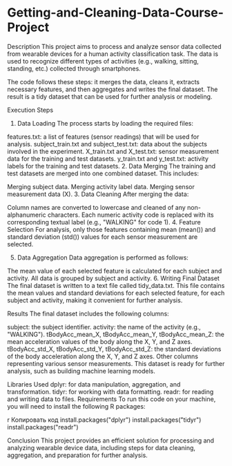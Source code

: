 # Getting-and-Cleaning-Data-Course-Project

Description
This project aims to process and analyze sensor data collected from wearable devices for a human activity classification task. The data is used to recognize different types of activities (e.g., walking, sitting, standing, etc.) collected through smartphones.

The code follows these steps: it merges the data, cleans it, extracts necessary features, and then aggregates and writes the final dataset. The result is a tidy dataset that can be used for further analysis or modeling.

Execution Steps
1. Data Loading
The process starts by loading the required files:

features.txt: a list of features (sensor readings) that will be used for analysis.
subject_train.txt and subject_test.txt: data about the subjects involved in the experiment.
X_train.txt and X_test.txt: sensor measurement data for the training and test datasets.
y_train.txt and y_test.txt: activity labels for the training and test datasets.
2. Data Merging
The training and test datasets are merged into one combined dataset. This includes:

Merging subject data.
Merging activity label data.
Merging sensor measurement data (X).
3. Data Cleaning
After merging the data:

Column names are converted to lowercase and cleaned of any non-alphanumeric characters.
Each numeric activity code is replaced with its corresponding textual label (e.g., "WALKING" for code 1).
4. Feature Selection
For analysis, only those features containing mean (mean()) and standard deviation (std()) values for each sensor measurement are selected.

5. Data Aggregation
Data aggregation is performed as follows:

The mean value of each selected feature is calculated for each subject and activity.
All data is grouped by subject and activity.
6. Writing Final Dataset
The final dataset is written to a text file called tidy_data.txt. This file contains the mean values and standard deviations for each selected feature, for each subject and activity, making it convenient for further analysis.

Results
The final dataset includes the following columns:

subject: the subject identifier.
activity: the name of the activity (e.g., "WALKING").
tBodyAcc_mean_X, tBodyAcc_mean_Y, tBodyAcc_mean_Z: the mean acceleration values of the body along the X, Y, and Z axes.
tBodyAcc_std_X, tBodyAcc_std_Y, tBodyAcc_std_Z: the standard deviations of the body acceleration along the X, Y, and Z axes.
Other columns representing various sensor measurements.
This dataset is ready for further analysis, such as building machine learning models.

Libraries Used
dplyr: for data manipulation, aggregation, and transformation.
tidyr: for working with data formatting.
readr: for reading and writing data to files.
Requirements
To run this code on your machine, you will need to install the following R packages:

r
Копировать код
install.packages("dplyr")
install.packages("tidyr")
install.packages("readr")

Conclusion
This project provides an efficient solution for processing and analyzing wearable device data, including steps for data cleaning, aggregation, and preparation for further analysis.
